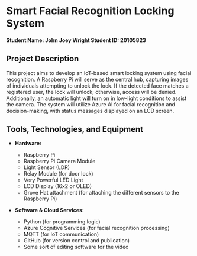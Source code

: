 # Smart Facial Recognition Locking System
#### Student Name: John Joey Wright   Student ID: 20105823

## Project Description
This project aims to develop an IoT-based smart locking system using facial recognition. A Raspberry Pi will serve as the central hub, capturing images of individuals attempting to unlock the lock. If the detected face matches a registered user, the lock will unlock; otherwise, access will be denied. Additionally, an automatic light will turn on in low-light conditions to assist the camera. The system will utilize Azure AI for facial recognition and decision-making, with status messages displayed on an LCD screen.

## Tools, Technologies, and Equipment
- **Hardware:**
  - Raspberry Pi
  - Raspberry Pi Camera Module
  - Light Sensor (LDR)
  - Relay Module (for door lock)
  - Very Powerful LED Light
  - LCD Display (16x2 or OLED)
  - Grove Hat attachment (for attaching the different sensors to the Raspberry Pi)
  
- **Software & Cloud Services:**
  - Python (for programming logic)
  - Azure Cognitive Services (for facial recognition processing)
  - MQTT (for IoT communication) 
  - GitHub (for version control and publication)
  - Some sort of editing software for the video
  
